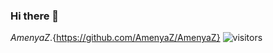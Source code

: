 ### Hi there 👋

${AmenyaZ}.${https://github.com/AmenyaZ/AmenyaZ}
![visitors](https://visitor-badge.glitch.me/badge?page_id=page.id)

<!--
**AmenyaZ/AmenyaZ** is a ✨ _special_ ✨ repository because its `README.md` (this file) appears on your GitHub profile.

Here are some ideas to get you started:

- 🔭 I’m currently working on ...
- 🌱 I’m currently learning ...
- 👯 I’m looking to collaborate on ...
- 🤔 I’m looking for help with ...
- 💬 Ask me about ...
- 📫 How to reach me: ...
- 😄 Pronouns: ...
- ⚡ Fun fact: ...
-->

